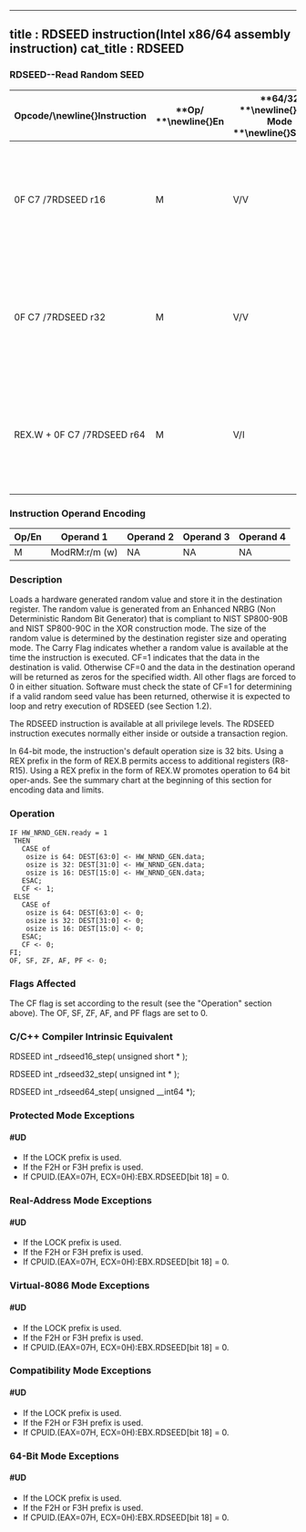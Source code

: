----------------------------
title : RDSEED instruction(Intel x86/64 assembly instruction)
cat_title : RDSEED
----------------------------
### RDSEED--Read Random SEED


|**Opcode/**\newline{}**Instruction**|**Op/ **\newline{}**En**|**64/32 **\newline{}**bit Mode **\newline{}**Support**|**CPUID **\newline{}**Feature **\newline{}**Flag**|**Description**|
|------------------------------------|------------------------|------------------------------------------------------|--------------------------------------------------|---------------|
|0F C7 /7RDSEED r16|M|V/V|RDSEED|Read a 16-bit NIST SP800-90B & C compliant random value and store in the destination register.|
|0F C7 /7RDSEED r32|M|V/V|RDSEED|Read a 32-bit NIST SP800-90B & C compliant random value and store in the destination register.|
|REX.W + 0F C7 /7RDSEED r64|M|V/I|RDSEED|Read a 64-bit NIST SP800-90B & C compliant random value and store in the destination register.|
### Instruction Operand Encoding


|Op/En|Operand 1|Operand 2|Operand 3|Operand 4|
|-----|---------|---------|---------|---------|
|M|ModRM:r/m (w)|NA|NA|NA|
### Description


Loads a hardware generated random value and store it in the destination register. The random value is generated from an Enhanced NRBG (Non Deterministic Random Bit Generator) that is compliant to NIST SP800-90B and NIST SP800-90C in the XOR construction mode. The size of the random value is determined by the destination register size and operating mode. The Carry Flag indicates whether a random value is available at the time the instruction is executed. CF=1 indicates that the data in the destination is valid. Otherwise CF=0 and the data in the destination operand will be returned as zeros for the specified width. All other flags are forced to 0 in either situation. Software must check the state of CF=1 for determining if a valid random seed value has been returned, otherwise it is expected to loop and retry execution of RDSEED (see Section 1.2).

The RDSEED instruction is available at all privilege levels. The RDSEED instruction executes normally either inside or outside a transaction region.

In 64-bit mode, the instruction's default operation size is 32 bits. Using a REX prefix in the form of REX.B permits access to additional registers (R8-R15). Using a REX prefix in the form of REX.W promotes operation to 64 bit oper-ands. See the summary chart at the beginning of this section for encoding data and limits.


### Operation

```info-verb
IF HW_NRND_GEN.ready = 1
 THEN 
   CASE of
    osize is 64: DEST[63:0] <- HW_NRND_GEN.data;
    osize is 32: DEST[31:0] <- HW_NRND_GEN.data;
    osize is 16: DEST[15:0] <- HW_NRND_GEN.data;
   ESAC;
   CF <- 1;
 ELSE
   CASE of
    osize is 64: DEST[63:0] <- 0;
    osize is 32: DEST[31:0] <- 0;
    osize is 16: DEST[15:0] <- 0;
   ESAC;
   CF <- 0;
FI;
OF, SF, ZF, AF, PF <- 0;
```
### Flags Affected


The CF flag is set according to the result (see the "Operation" section above). The OF, SF, ZF, AF, and PF flags are set to 0.

### C/C++ Compiler Intrinsic Equivalent


RDSEED int _rdseed16_step( unsigned short * );

RDSEED int _rdseed32_step( unsigned int * );

RDSEED int _rdseed64_step( unsigned __int64 *);


### Protected Mode Exceptions

#### #UD
* If the LOCK prefix is used.
* If the F2H or F3H prefix is used.
* If CPUID.(EAX=07H, ECX=0H):EBX.RDSEED[bit 18] = 0.

### Real-Address Mode Exceptions

#### #UD
* If the LOCK prefix is used.
* If the F2H or F3H prefix is used.
* If CPUID.(EAX=07H, ECX=0H):EBX.RDSEED[bit 18] = 0.

### Virtual-8086 Mode Exceptions

#### #UD
* If the LOCK prefix is used.
* If the F2H or F3H prefix is used.
* If CPUID.(EAX=07H, ECX=0H):EBX.RDSEED[bit 18] = 0.

### Compatibility Mode Exceptions

#### #UD
* If the LOCK prefix is used.
* If the F2H or F3H prefix is used.
* If CPUID.(EAX=07H, ECX=0H):EBX.RDSEED[bit 18] = 0.

### 64-Bit Mode Exceptions

#### #UD
* If the LOCK prefix is used.
* If the F2H or F3H prefix is used.
* If CPUID.(EAX=07H, ECX=0H):EBX.RDSEED[bit 18] = 0.
